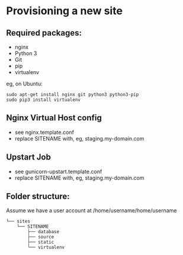 Provisioning a new site
=======================

## Required packages:
* nginx
* Python 3
* Git
* pip
* virtualenv

eg, on Ubuntu:
```
sudo apt-get install nginx git python3 python3-pip    
sudo pip3 install virtualenv
```

## Nginx Virtual Host config
* see nginx.template.conf
* replace SITENAME with, eg, staging.my-domain.com

## Upstart Job
* see gunicorn-upstart.template.conf
* replace SITENAME with, eg, staging.my-domain.com

## Folder structure:
Assume we have a user account at /home/username/home/username
```
└── sites
    └── SITENAME         
        ├── database         
        ├── source         
        ├── static         
        └── virtualenv
```

